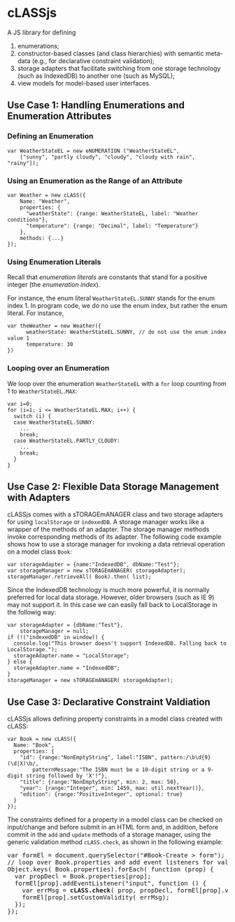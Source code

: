 # cLASSjs
A JS library for defining 

1. enumerations;
2. constructor-based classes (and class hierarchies) with semantic meta-data (e.g., for declarative constraint validation);
3. storage adapters that facilitate switching from one storage technology (such as IndexedDB) to another one (such as MySQL);
4. view models for model-based user interfaces.

## Use Case 1: Handling Enumerations and Enumeration Attributes

### Defining an Enumeration

    var WeatherStateEL = new eNUMERATION ("WeatherStateEL", 
        ["sunny", "partly cloudy", "cloudy", "cloudy with rain", "rainy"]);

### Using an Enumeration as the Range of an Attribute

    var Weather = new cLASS({
        Name: "Weather",
        properties: {
          "weatherState": {range: WeatherStateEL, label: "Weather conditions"},
          "temperature": {range: "Decimal", label: "Temperature"}
        },
        methods: {...}
    });

### Using Enumeration Literals

Recall that *enumeration literals* are constants that stand for a positive integer (the *enumeration index*). 

For instance, the enum literal `WeatherStateEL.SUNNY` stands for the enum index 1. In program code, we do no use the enum index, but rather the enum literal. For instance, 

    var theWeather = new Weather({
          weatherState: WeatherStateEL.SUNNY, // do not use the enum index value 1
          temperature: 30
    })

### Looping over an Enumeration

We loop over the enumeration `WeatherStateEL` with a `for` loop counting from 1 to `WeatherStateEL.MAX`:

    var i=0;
    for (i=1; i <= WeatherStateEL.MAX; i++) {
      switch (i) {
      case WeatherStateEL.SUNNY: 
        ...
        break;
      case WeatherStateEL.PARTLY_CLOUDY: 
        ...
        break;
      }
    }


## Use Case 2: Flexible Data Storage Management with Adapters

cLASSjs comes with a sTORAGEmANAGER class and two storage adapters for using `localStorage` or `ìndexedDB`. A storage manager works like a wrapper of the methods of an adapter. The storage manager methods invoke corresponding methods of its adapter. The following code example shows how to use a storage manager for invoking a data retrieval operation on a model class `Book`:

    var storageAdapter = {name:"IndexedDB", dbName:"Test"};
    var storageManager = new sTORAGEmANAGER( storageAdapter);
    storageManager.retrieveAll( Book).then( list); 


Since the IndexedDB technology is much more powerful, it is normally preferred for local data storage. However, older browsers (such as IE 9) may not support it. In this case we can easily fall back to LocalStorage in the followig way:

    var storageAdapter = {dbName:"Test"},
        storageManager = null;
    if (!("indexedDB" in window)) {
      console.log("This browser doesn't support IndexedDB. Falling back to LocalStorage.");
      storageAdapter.name = "LocalStorage";
    } else {
      storageAdapter.name = "IndexedDB";
    }
    storageManager = new sTORAGEmANAGER( storageAdapter);


## Use Case 3: Declarative Constraint Valdiation

cLASSjs allows defining property constraints in a model class created with cLASS:

    var Book = new cLASS({
      Name: "Book",
      properties: {
        "id": {range:"NonEmptyString", label:"ISBN", pattern:/\b\d{9}(\d|X)\b/,
            patternMessage:"The ISBN must be a 10-digit string or a 9-digit string followed by 'X'!"},
        "title": {range:"NonEmptyString", min: 2, max: 50}, 
        "year": {range:"Integer", min: 1459, max: util.nextYear()},
        "edition": {range:"PositiveInteger", optional: true}
      }
    });

The constraints defined for a property in a model class can be checked on input/change and before submit in an HTML form and, in addition, before commit in the `add` and `update` methods of a storage manager, using the generic validation method `cLASS.check`, as shown in the following example:

<pre>
var formEl = document.querySelector("#Book-Create > form");
// loop over Book.properties and add event listeners for validation on input
Object.keys( Book.properties).forEach( function (prop) {
  var propDecl = Book.properties[prop];
  formEl[prop].addEventListener("input", function () {
	var errMsg = <b>cLASS.check</b>( prop, propDecl, formEl[prop].value).message;
	formEl[prop].setCustomValidity( errMsg);
  });
});
</pre>